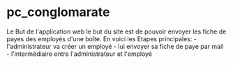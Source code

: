 # pc_conglomarate
Le But de l'application web      le but du site est de pouvoir envoyer les fiche de payes des employés d'une boîte.      En voici les Etapes principales:         - l'administrateur va créer un employé         - lui envoyer sa fiche de paye par mail         - l'intermédiaire entre l'administrateur et l'employé
